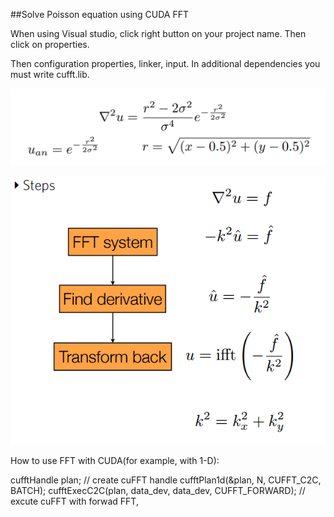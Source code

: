##Solve Poisson equation using CUDA FFT

When using Visual studio, click right button on your project name. Then click on properties. 

Then configuration properties, linker, input. In additional dependencies you must write cufft.lib.

 ![image](https://github.com/wangjinlong9788/Solve-Poisson-equation-using-CUDA-FFT/blob/master/Possion.PNG)


![image](https://github.com/wangjinlong9788/Solve-Poisson-equation-using-CUDA-FFT/blob/master/step.PNG)

How to use FFT with CUDA(for example, with 1-D):

cufftHandle plan; // create cuFFT handle
cufftPlan1d(&plan, N, CUFFT_C2C, BATCH);
cufftExecC2C(plan, data_dev, data_dev, CUFFT_FORWARD); // excute cuFFT with forwad FFT, 
